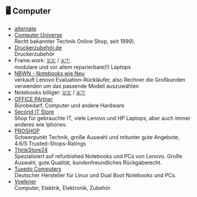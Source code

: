 ## 🖥️ Computer
* [alternate](https://www.alternate.de/)
* [Computer Universe](https://www.computeruniverse.net/de)\
Recht bekannter Technik Online Shop, seit 1999).
* [Druckerzubehör.de](https://www.druckerzubehoer.de/)\
Druckerzubehör
* Frame.work: [🇩🇪](https://frame.work/de/de) / [🇦🇹](https://frame.work/at/de)\
modulare und vor allem reparierbare(!) Laptops
* [NBWN - Notebooks wie Neu](https://www.notebookswieneu.de)\
verkauft Lenovo Evaluation-Rückläufer, also Rechner die Großkunden verwenden um das passende Modell auszuwählen
* Notebooks billiger: [🇩🇪](https://notebooksbilliger.de) / [🇦🇹](https://notebooksbilliger.at)
* [OFFICE PArtner](https://www.office-partner.de/)\
Bürobedarf, Computer und andere Hardware
* [Second IT Store](https://second-it-store.de)\
Shop für gebrauchte IT, viele Lenovo und HP Laptops, aber auch immer anderes wie Iphones.
* [PROSHOP](https://www.proshop.de/)\
Schwerpunkt Technik, große Auswahl und mitunter gute Angebote, 4.6/5 Trusted-Shops-Ratings
* [ThinkStore24](https://www.thinkstore24.de)\
Spezialisiert auf refurbished Notebooks und PCs von Lenovo. Große Auswahl, gute Qualität, kundenfreundliches Rückgaberecht.
* [Tuxedo Computers](https://www.tuxedocomputers.com/)\
Deutscher Hersteller für Linux und Dual Boot Notebooks und PCs.
* [Voelkner](https://www.voelkner.de/)\
Computer, Elektrik, Elektronik, Zubehör
